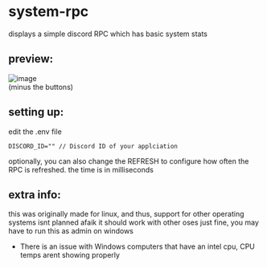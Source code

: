# system-rpc
displays a simple discord RPC which has basic system stats

## preview:
![image](https://github.com/DvidPiDev/system-rpc/assets/79283415/ad024192-b49a-4062-828f-372e6b608d0f) \
(minus the buttons)

## setting up:
edit the .env file
```dotenv
DISCORD_ID="" // Discord ID of your applciation
```

optionally, you can also change the REFRESH to configure how often the RPC is refreshed. the time is in milliseconds

## extra info:
this was originally made for linux, and thus, support for other operating systems isnt planned
afaik it should work with other oses just fine, you may have to run this as admin on windows
- There is an issue with Windows computers that have an intel cpu, CPU temps arent showing properly
